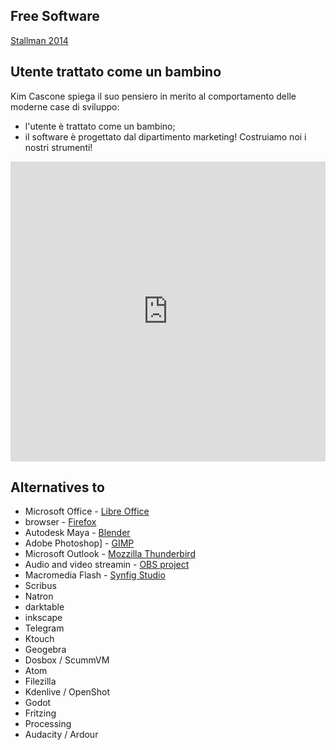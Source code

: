 ## Free Software
[Stallman 2014](https://www.youtube.com/watch?v=Ag1AKIl_2GM)

## Utente trattato come un bambino
Kim Cascone spiega il suo pensiero in merito al comportamento delle moderne case di sviluppo:
* l'utente è trattato come un bambino;
* il software è progettato dal dipartimento marketing! Costruiamo noi i nostri strumenti!

<iframe src="https://player.vimeo.com/video/17082963" width="100%" height="480" frameborder="0" webkitallowfullscreen mozallowfullscreen allowfullscreen></iframe>



## Alternatives to

* Microsoft Office - [Libre Office]()
* browser - [Firefox]()
* Autodesk Maya - [Blender]()
* Adobe Photoshop] - [GIMP]()
* Microsoft Outlook - [Mozzilla Thunderbird]()
* Audio and video streamin - [OBS project](https://obsproject.com/)
* Macromedia Flash - [Synfig Studio](https://synfig.org/)
* Scribus
* Natron
* darktable
* inkscape
* Telegram
* Ktouch
* Geogebra
* Dosbox / ScummVM
* Atom
* Filezilla
* Kdenlive / OpenShot
* Godot
* Fritzing
* Processing
* Audacity / Ardour

